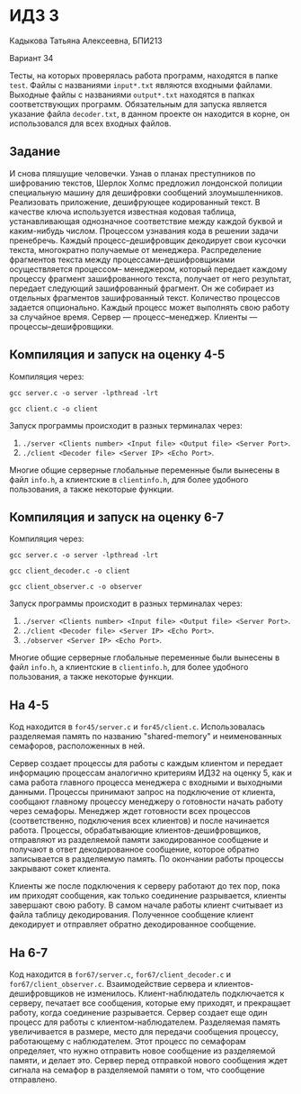 # ИДЗ 3
Кадыкова Татьяна Алексеевна, БПИ213

Вариант 34

Тесты, на которых проверялась работа программ, находятся в папке `test`.
Файлы с названиями `input*.txt` являются входными файлами.
Выходные файлы с названиями `output*.txt` находятся в папках соответствующих программ.
Обязательным для запуска является указание файла `decoder.txt`, в данном проекте он находится
в корне, он использовался для всех входных файлов.

## Задание
И снова пляшущие человечки. Узнав о планах преступников по
шифрованию текстов, Шерлок Холмс предложил лондонской полиции специальную машину для дешифровки сообщений злоумышленников. Реализовать приложение, дешифрующее кодированный текст. В качестве ключа используется известная кодовая таблица, устанавливающая однозначное соответствие между каждой буквой и каким-нибудь числом. Процессом узнавания кода в решении задачи пренебречь. Каждый процесс–дешифровщик декодирует свои кусочки текста, многократно получаемые от менеджера. Распределение фрагментов
текста между процессами–дешифровщиками осуществляется процессом–
менеджером, который передает каждому процессу фрагмент зашифрованного текста,
получает от него результат, передает следующий зашифрованный фрагмент.
Он же собирает из отдельных
фрагментов зашифрованный текст. Количество процессов задается опционально.
Каждый процесс может выполнять свою работу за случайное время.
Сервер — процесс–менеджер. Клиенты — процессы–дешифровщики.


## Компиляция и запуск на оценку 4-5
Компиляция через: 

`gcc server.c -o server -lpthread -lrt`

`gcc client.c -o client`

Запуск программы происходит в разных терминалах через: 

1. `./server <Clients number> <Input file> <Output file> <Server Port>`.
2. `./client <Decoder file> <Server IP> <Echo Port>`.

Многие общие серверные глобальные переменные были вынесены в файл `info.h`, а клиентские в `clientinfo.h`, 
для более удобного пользования, а также некоторые функции.

## Компиляция и запуск на оценку 6-7
Компиляция через:

`gcc server.c -o server -lpthread -lrt`

`gcc client_decoder.c -o client`

`gcc client_observer.c -o observer`

Запуск программы происходит в разных терминалах через:

1. `./server <Clients number> <Input file> <Output file> <Server Port>`.
2. `./client <Decoder file> <Server IP> <Echo Port>`.
3. `./observer <Server IP> <Echo Port>`.

Многие общие серверные глобальные переменные были вынесены в файл `info.h`, а клиентские в `clientinfo.h`,
для более удобного пользования, а также некоторые функции.

## На 4-5
Код находится в `for45/server.c` и `for45/client.c`.
Использовалась разделяемая память по названию "shared-memory" и
неименованных семафоров, расположенных в ней.

Сервер создает процессы для работы с каждым клиентом и 
передает информацию процессам аналогично критериям ИДЗ2 на оценку 5, 
как и сама работа главного процесса менеджера с входными и выходными данными.
Процессы принимают запрос на подключение от клиента, сообщают главному процессу менеджеру о готовности
начать работу через семафоры. Менеджер ждет готовности всех процессов (соответственно, подключения всех клиентов)
и после начинается работа. Процессы, обрабатывающие клиентов-дешифровщиков, отправляют из 
разделяемой памяти закодированное сообщение и получают в ответ декодированное сообщение, 
которое обратно записывается в разделяемую память. По окончании работы процессы закрывают сокет клиента.

Клиенты же после подключения к серверу работают до тех пор, пока им приходят сообщения, 
как только соединение разрывается, клиенты завершают свою работу. 
В самом начале работы клиент считывает из файла таблицу декодирования. 
Полученное сообщение клиент декодирует и отправляет обратно декодированное сообщение.

## На 6-7
Код находится в `for67/server.c`, `for67/client_decoder.c` и `for67/client_observer.c`.
Взаимодействие сервера и клиентов-дешифровщиков не изменилось.
Клиент-наблюдатель подключается к серверу, печатает все сообщения, которые ему приходят, 
и прекращает работу, когда соединение разрывается.
Сервер создает еще один процесс для работы с клиентом-наблюдателем.
Разделяемая память увеличивается в размере, место для передачи сообщения процессу, работающему с наблюдателем.
Этот процесс по семафорам определяет, что нужно отправить новое сообщение из разделяемой памяти, и делает это.
Сервер перед отправкой нового сообщения ждет сигнала на семафор в разделяемой памяти о том, что сообщение отправлено.
